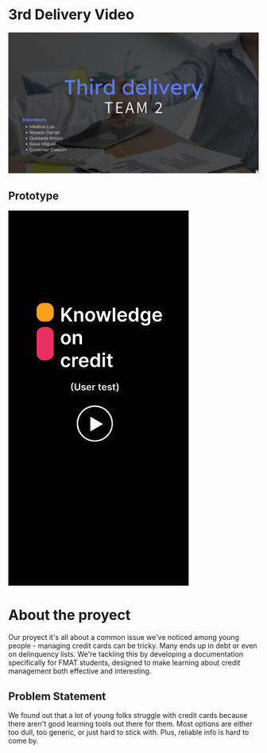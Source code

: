 # 3rd Delivery Video

[![Nombre o descripción del video](/Assets/ThirdDelivery.png)](https://drive.google.com/file/d/18ETFnoBCuniNmme2JFy9cbkzD8qx944z/view?usp=drive_link)

## Prototype

[![Nombre o descripción del video](/Assets/Prototype.png)](https://www.figma.com/proto/mjGOYql46pLBqQkoefz0mY/High-Fidelity-Prototype-(New)?node-id=0-3&t=u07O89fjw2Baz6jg-1&scaling=scale-down&page-id=0%3A1&starting-point-node-id=0%3A3)

# About the proyect

Our proyect it's all about a common issue we've noticed among young people - managing credit cards can be tricky. Many ends up in debt or even on delinquency lists. We're tackling this by developing a documentation specifically for FMAT students, designed to make learning about credit management both effective and interesting.

## Problem Statement

We found out that a lot of young folks struggle with credit cards because there aren't good learning tools out there for them. Most options are either too dull, too generic, or just hard to stick with. Plus, reliable info is hard to come by.
